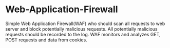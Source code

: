 # Web-Application-Firewall
Simple Web Application Firewall(WAF) who should scan all requests to web server and block potentially malicious requests. All potentially malicious requests should be recorded to the log. WAF monitors and analyzes GET, POST requests and data from cookies.
